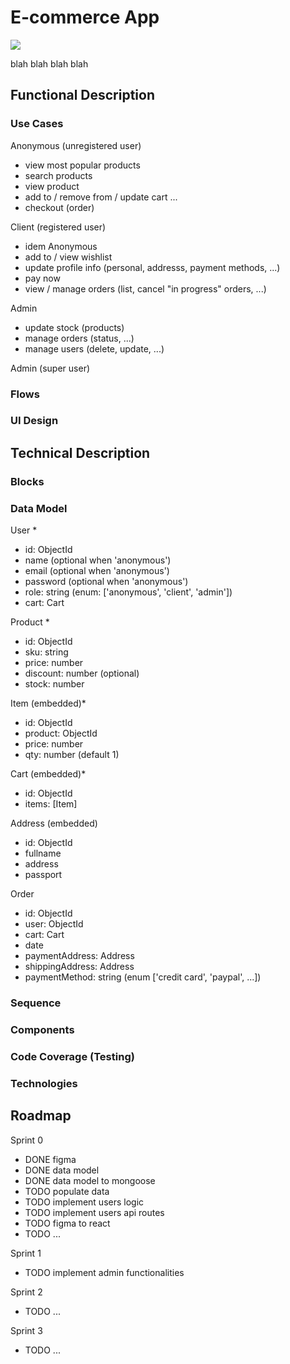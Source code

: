 # E-commerce App
![](https://media.giphy.com/media/LrA3M1Sor45lWPa3QB/giphy.gif)

blah blah blah blah

## Functional Description

###  Use Cases

Anonymous (unregistered user)
- view most popular products
- search products
- view product
- add to / remove from / update cart ...
- checkout (order)

Client (registered user)
- idem Anonymous
- add to / view wishlist
- update profile info (personal, addresss, payment methods, ...)
- pay now
- view / manage orders (list, cancel "in progress" orders, ...)

Admin
- update stock (products)
- manage orders (status, ...)
- manage users (delete, update, ...)

Admin (super user)

### Flows
### UI Design

## Technical Description

### Blocks

### Data Model

User *
- id: ObjectId
- name (optional when 'anonymous')
- email (optional when 'anonymous')
- password (optional when 'anonymous')
- role: string (enum: ['anonymous', 'client', 'admin'])
- cart: Cart

Product *
- id: ObjectId
- sku: string
- price: number
- discount: number (optional)
- stock: number

Item (embedded)*
- id: ObjectId
- product: ObjectId
- price: number
- qty: number (default 1)

Cart (embedded)*
- id: ObjectId
- items: [Item]

Address (embedded)
- id: ObjectId
- fullname
- address
- passport

Order
- id: ObjectId
- user: ObjectId
- cart: Cart
- date
- paymentAddress: Address
- shippingAddress: Address
- paymentMethod: string (enum ['credit card', 'paypal', ...])

### Sequence
### Components
### Code Coverage (Testing)
### Technologies

## Roadmap

Sprint 0

- DONE figma
- DONE data model
- DONE data model to mongoose
- TODO populate data
- TODO implement users logic
- TODO implement users api routes
- TODO figma to react
- TODO ...

Sprint 1

- TODO implement admin functionalities

Sprint 2

- TODO ...

Sprint 3

- TODO ...